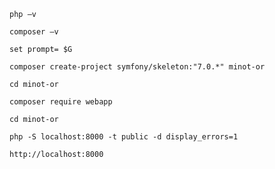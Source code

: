 ```
php –v
```

```
composer –v
```

```
set prompt= $G
```

```
composer create-project symfony/skeleton:"7.0.*" minot-or
```

```
cd minot-or
```

```
composer require webapp
```

```
cd minot-or
```

```
php -S localhost:8000 -t public -d display_errors=1
```

```
http://localhost:8000
```
